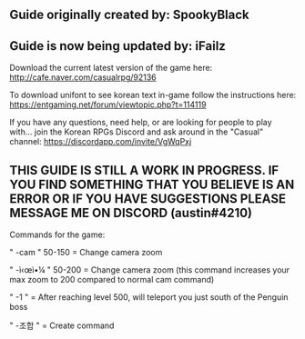 ## Guide originally created by: SpookyBlack
## Guide is now being updated by: iFailz

Download the current latest version of the game here: http://cafe.naver.com/casualrpg/92136

To download unifont to see korean text in-game follow the instructions here: https://entgaming.net/forum/viewtopic.php?t=114119

If you have any questions, need help, or are looking for people to play with... join the Korean RPGs Discord and ask around in the "Casual" channel: https://discordapp.com/invite/VgWqPxj

## THIS GUIDE IS STILL A WORK IN PROGRESS. IF YOU FIND SOMETHING THAT YOU BELIEVE IS AN ERROR OR IF YOU HAVE SUGGESTIONS PLEASE MESSAGE ME ON DISCORD (austin#4210)



Commands for the game:

" -cam " 50-150 = Change camera zoom

" -ì‹œì•¼ " 50-200 = Change camera zoom (this command increases your max zoom to 200 compared to normal cam command)

" -1 " = After reaching level 500, will teleport you just south of the Penguin boss

" -조합 " = Create command
